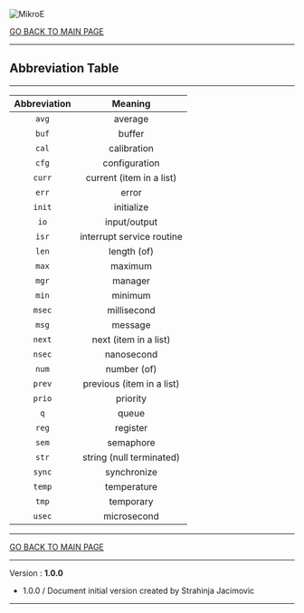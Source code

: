 ![MikroE](http://www.mikroe.com/img/designs/beta/logo_small.png)

[GO BACK TO MAIN PAGE](../README.md)

---
## Abbreviation Table

---

| Abbreviation                  |  Meaning                      |
|:-----------------------------:|:-----------------------------:|
| ```avg```                     | average                       |
| ```buf```                     | buffer                        |
| ```cal```                     | calibration                   |
| ```cfg```                     | configuration                 |
| ```curr```                    | current (item in a list)      |
| ```err```                     | error                         |
| ```init```                    | initialize                    |
| ```io```                      | input/output                  |
| ```isr```                     | interrupt service routine     |
| ```len```                     | length (of)                   |
| ```max```                     | maximum                       |
| ```mgr```                     | manager                       |
| ```min```                     | minimum                       |
| ```msec```                    | millisecond                   |
| ```msg```                     | message                       |
| ```next```                    | next (item in a list)         |
| ```nsec```                    | nanosecond                    |
| ```num```                     | number (of)                   |
| ```prev```                    | previous (item in a list)     |
| ```prio```                    | priority                      |
| ```q```                       | queue                         |
| ```reg```                     | register                      |
| ```sem```                     | semaphore                     |
| ```str```                     | string (null terminated)      |
| ```sync```                    | synchronize                   |
| ```temp```                    | temperature                   |
| ```tmp```                     | temporary                     |
| ```usec```                    | microsecond                   |

---

[GO BACK TO MAIN PAGE](../README.md)

---

Version : **1.0.0**

- 1.0.0 / Document initial version created by Strahinja Jacimovic

---
